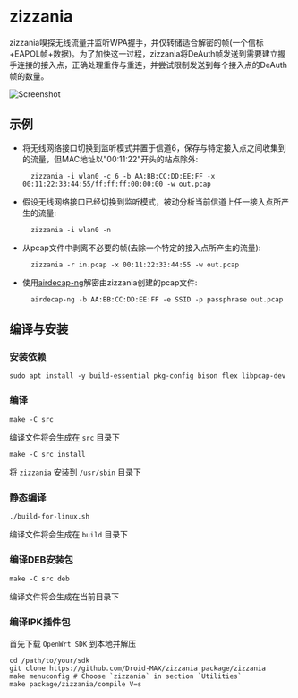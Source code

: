 zizzania
========

zizzania嗅探无线流量并监听WPA握手，并仅转储适合解密的帧(一个信标+EAPOL帧+数据)。为了加快这一过程，zizzania将DeAuth帧发送到需要建立握手连接的接入点，正确处理重传与重连，并尝试限制发送到每个接入点的DeAuth帧的数量。

![Screenshot](https://i.imgur.com/zGxPSTE.png)

示例
--------

* 将无线网络接口切换到监听模式并置于信道6，保存与特定接入点之间收集到的流量，但MAC地址以"00:11:22"开头的站点除外:

        zizzania -i wlan0 -c 6 -b AA:BB:CC:DD:EE:FF -x 00:11:22:33:44:55/ff:ff:ff:00:00:00 -w out.pcap

* 假设无线网络接口已经切换到监听模式，被动分析当前信道上任一接入点所产生的流量:

        zizzania -i wlan0 -n

* 从pcap文件中剥离不必要的帧(去除一个特定的接入点所产生的流量):

        zizzania -r in.pcap -x 00:11:22:33:44:55 -w out.pcap

* 使用[airdecap-ng][aircrack-ng]解密由zizzania创建的pcap文件:

        airdecap-ng -b AA:BB:CC:DD:EE:FF -e SSID -p passphrase out.pcap


编译与安装
--------

### 安装依赖

    sudo apt install -y build-essential pkg-config bison flex libpcap-dev


### 编译

    make -C src

编译文件将会生成在 `src` 目录下

    make -C src install

将 `zizzania` 安装到 `/usr/sbin` 目录下

### 静态编译

    ./build-for-linux.sh

编译文件将会生成在 `build` 目录下

### 编译DEB安装包

    make -C src deb

编译文件将会生成在当前目录下

### 编译IPK插件包

首先下载 `OpenWrt SDK` 到本地并解压

    cd /path/to/your/sdk
    git clone https://github.com/Droid-MAX/zizzania package/zizzania
    make menuconfig # Choose `zizzania` in section `Utilities`
    make package/zizzania/compile V=s

[aircrack-ng]: http://www.aircrack-ng.org
